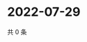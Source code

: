 # 2022-07-29

共 0 条

<!-- BEGIN WEIBO -->
<!-- 最后更新时间 Fri Jul 29 2022 09:49:12 GMT+0800 (China Standard Time) -->

<!-- END WEIBO -->
